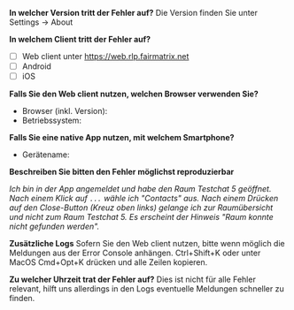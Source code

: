 **In welcher Version tritt der Fehler auf?** Die Version finden Sie unter Settings -> About

**In welchem Client tritt der Fehler auf?**

- [ ] Web client unter https://web.rlp.fairmatrix.net
- [ ] Android
- [ ] iOS

**Falls Sie den Web client nutzen, welchen Browser verwenden Sie?**
- Browser (inkl. Version):
- Betriebssystem:

**Falls Sie eine native App nutzen, mit welchem Smartphone?**
- Gerätename:

**Beschreiben Sie bitten den Fehler möglichst reproduzierbar**

_Ich bin in der App angemeldet und habe den Raum Testchat 5 geöffnet. Nach einem Klick auf <code>...</code> wähle ich "Contacts" aus. Nach einem Drücken auf den Close-Button (Kreuz oben links) gelange ich zur Raumübersicht und nicht zum Raum Testchat 5. Es erscheint der Hinweis "Raum konnte nicht gefunden werden"._

**Zusätzliche Logs**
Sofern Sie den Web client nutzen, bitte wenn möglich die Meldungen aus der Error Console anhängen. Ctrl+Shift+K oder unter MacOS Cmd+Opt+K drücken und alle Zeilen kopieren.

**Zu welcher Uhrzeit trat der Fehler auf?**
Dies ist nicht für alle Fehler relevant, hilft uns allerdings in den Logs eventuelle Meldungen schneller zu finden.

